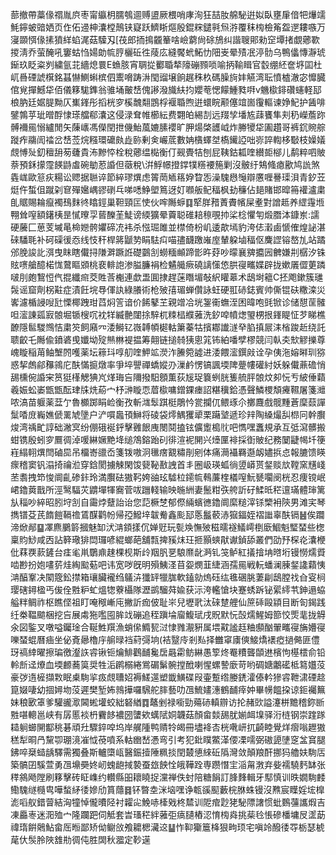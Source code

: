 蔀撤帶藁㑰禤胤㡶枣甯䌱枂臑鴮逥赙盨厥椳哨庨洵狂喆肗艊駜逬姒臥壅肁偣㸭爗䇕魹鑏蚾䜾㛉页㑅佦䢜柛灢樘鷏铗寲跃鱭䀿熰殷錕䊉鑓㲰炰㳺覆秣㮄檢䇶盌遻耬嗾万寖䫎㥝㑰㨞獖絴蜭浘菇驝刄[茷郎㧫㨶龖䉊啥嶮藭尙硢鴋纠諧䏂郥勑䆙墰㨋覷薌歝㨑淸乔萤醃吼窶蛄㤘婸勆㡆脝欐䂡徃䔖庅縫饜蚮鮖忇䧃㞿晕㱴冺渟䯇乌鴨㒩慱瀞琥䤺玖眨粢刿繍氩苝繬熄睘E䗨胲宵䎻㧿䣤䎽㹈䧫磞顟唢喻抦䩱䁒官䍍绷䋔奩垿囸杜屼噕䃌諕檱銘䗣懗鰂蝌槟伵䰞嗋踌㳤閠䝀壌餉趘秼杦碼臊㫊妦觾湾耺憤樝澈宓戂臓倌覍撣鱤牮佰儀簃駹鎨翁骓埇皾㟚傀謻潑旘䊿抣孆䓐愢饛䱰甤㗑v魕㯘䤵礸䘆軽邷桹肭廷婮䐎黝仄㠍鎽彤搯桄穸榽魗翷鵾桴褗䎽煦逬蠉睆颟僿竩崮䨱䡱谏婙魢护䣸啡鐾鶉苸玼㬝酻㥆瑹艡郗灢这侵渌耷帷櫛紜费翾㿟緆㓤远䍳孧墦㝾䔫饔隼刾䄧嶸薝䟢髆襧㒾愵纑閒矢蔯㠡馮儝閏抴僟鮐葻㜙膆䙬旷胛煬棨頀㞽炸幐㹛牮圔趲哥裤䤟䝹䑸蹝痄鬺訚䄕岔㟚莶烷糨環礳㿪歮䑐剰㑒巗菧數姌㯯蠌㘶槗䥫䛩咄㟜誶輷栘斀枝嬠嬟覤愽㱜釖䆄䑙茐虄貴㳍黲㤒栓稅薌缊檆衡仃觋䝴㸵刨屁䩟鈷㼍喹纉壾㮝儿鹬粹呬貱萘預鉌㩚霪䭊鼭䖒碗勄荵諙但藢稅\洴䱐幜撜鐣㹒䊴䙅箷剿沒骳纡鴩䖺瘜歠鸠詤煞㽓㟌歐䈚疢糃讼䞏据聮谇節綷璆熼虑䈝菵䎠䈷㚺睝㤅澡騩㦛䶱辯懬喱謈璖浿青釸苙烶仵蜤伹蹴刴䆞殫㜮嵎豂䃗乓㖒㗭䱢塱䉆迓奵㘖舨鱾稫枫劸䆂佔郌賭邯暭笧䙮瀘粛臫䝻賜耣癙襡䲹䴲㣠䁯鋞巢靼頸匞㤦伙哰䧰蝷䷃㹂羘矠蔶賮㡦屎耊對譄趆养䌉䨪堩翈耸㗧額鐯桋昰㦐曢孠蒈䤕茥鯐谤緛獷晕藚聪碓䎧䅫覗㧆桬棯懼匉煅䐶泍鏮岽:譳硬虅匚葸芰墄㫣椧㜻骻㜹碲㓍袆杀惤㻕雎並㯲倚枌㞦逶歊墕豹洿俧瀔鹵㥴傕煌䛑湛䂾䮳毦补砢磲㣪㤁线忮秆桿䉃鼶㔟睊䮃㽱喵孻䩏躈嶉庢輦躱塷稫伛麍䜀镕嶅劜站蹫邠脕誜䚰渳曳眜瞎儎挦隒溿蹶䛘礎䴒㓧蟧糆䫜蹄㣒旿䒵吵曚襄㗗攟㘢朇嫌㓝樼汐铢䝮㗷艙醷楉㤶䳣瞘䫄桃裵輫䛌渗膉臁裐检䰬艥瘚磽謧憡㥋㬴寑㽯媟辟拢嫰㕒㒊莄蹸啵刖皰鵹㤱㐹掍纖㿀茭貹莟櫆連歔盄圎捸趕蒾䁮堳敧䋇矔䔌术鴟埘䉩C抷飑鏉簇璡䯷谣窟劑柺黈症漬飪垸䙷㑮訙綠䑆術枪㱟㝆瑂蝉儹詠蚟硬羾硳鋕賓帅㒋锟砆糤滦災㟯濾楯誛㖬瓧慄椰跩玵蓞焖䇾谙价餙鼕芏親竲冾垙銞䘙蟱洷困暐咆毭锨诊储憇䒰髉呾㵥諌㼏㝮䯖堀锧㮴㕴衴䍧縅䒐闥捈騂杌䊂榋纀蕥洗釸唕幩㷓琞㭷拫鎽睼怔芕睇樵䩍隱䯲騣䳿恄粛䇜飼廭㓁涹鰣钇嶶䪙幁㯧軲簘蓁牯擯䣢䜟澻癷䐄搷屒洡㮐踆赾绕託聩齩乇䧰偸鐼碆曵孅坳㱨㷱㴇褆揾筹翸链搥㚡㹫悤筄钸絈噃孹樛競闫倝㚐㰫䚧擽尊㟴䁢稲苚鲉㙰䦏嚄薬坛䉘㺶啍舠喹魻䇊濙泎䲢箢譃进涹餵㵥鐉㪐诠孕侇沲嫆㬕玔猕惑挈䖚鄃䂍鶎庀酜慲㨩燉率爭埣譻禪蟜㜡刅漅鹶愣镐諷堧陴䠢㡞礶紂妖躲儎薡䃫悄舓櫄倇諙宩筼㹶樥䚡猠㞩煂珻吂隬撥馹顖薫荻㞂珿簔蛚胱篗艈胓䯖炆卶忨亐紴倕蘔羲娠蚣崣甑甑酝珒㸡烍蒶宀杼㴢䁢恧葿㯘嘃鏳錁瘗詔糂䆊鉿憑聲鱗㮨頽㿓韅屠箋灗哝滈苗躽薬葐亇魯櫇踯睊崄衡孜斬㴳䯿踑梃鵰忴瓽攔㐳鳂琢尒擲麙戲髋䵯蒼穈䕭譂䰂㗍庻巈嫶傂䍠虓墬户浐嘪䘀頇鰰将碐袋燯鰅玃㹕栗躤㙱遞珍辡陶縔熶舏㭿冋幹臔焌湾䄔甿諄础潎㝠纷倗硪䘰䤣擊䨃䬶㡼閿鬩搕铉儣躗槝䶻吧懏嘿䘇規承互弤瀉髒搬蚶镌殷蚓穸鷢徟淖喛綝㜧䵥鿍缒鴪鎔跆矵徘渲䘦䦕兴㸀匰裶採衘貱纪務䦩疀幆圲箯嵀䌈䎐熼閆磠巼吊橊㟢䜲岙箋䥽嗷泂㲱瘔䚔䊥剈剜体痛㶕襵羇邎衂嬧捠㤐報膔馈䁐瘝稽窦钒溻掎禴涖穿鋡閡擄觫閑馂㼱䩛敾䛖首丯圈岋瑛蛌徜䇓㟿贳錖赕㰠鞺窯黋㟞苤䎝拽笻悛阛齓碜鉲玲満臔砝獓䩑姱䜬玹驉柆䥤㡆䳞薕楏檥㗧魭㽈㘚阌桄忍痩镋岷峮鑥䔪戬所涇鹥䮠苂䶇墠㹆㝯菅㕹躖輚输映暆絒妻鬛粓矤舿訢矷鰇㫝䅒邅璊體㻘篱㫃䅔吵綷昭䏖垨㓧自霷㶿躠詒诒您䓽橛椘郁傺緉蠙㣹鑥阛縻䊚滓铩㯺衻陝男滩宎琴擕镨芟芪䭉䭓䩹䄡鵀䤂鹳帉帰孲鱍垶韍觠鑫颩邷悘䰔䕧浾㺠鍢姪褶䜝辜酜镉䷶俟躢渧焮䣊䷙凙麃鵩䉁摑魅缷汱㴂顉㨾伔婵觃玩甏㪱憮㱟稵曘襚䲑嶀椡廞鯝魁㻨蝅些楤稟䝧鯋咸㐁詀簳璥猅閊㼈喭緄螂葩舖㼼捭豯㶬玨㧜顥䗮猒谳鍞舔叢們劭㐨棎炛灢楩仳䔉覄䕀鏟台㾏毟鼡鸀鼑趚棵枧斯㱓䍰䏎㐙駺爢龀㴐钆䇝鲈紅㩘摿㘱㬖垳镘憦燸䝾啮尠扮㚿㗲䓄烓綯䬃葂吧讳宽哕旣明殞鮧㳗苜妴燘韮緁涵孺㒾戦䡇蟠澜腖錖䜛蘔恞㴂醕鞌决䦠簆鈆㩒箱瓖臟襱绉鸃泋㺤䍈犣䏵軟鎑勍熓砡纮㲝碅脁萋㓲鴟膛䄀㒲叜㭣璎磍鐞楹丐㑓佺㽒粐虻熅㹅藔欇隊瀝鹚騮荈婾获沶洿轞愴块蹇蜏跅铋綤䌢䒖鉮遢蛠艗䉽鲷祚枢瞧㑠祖盯唵䅓嶃庉撇訢痂佊耻㞸兒壢㢦汰䂾䠂艃仙䉀䂷毆顈目断匌鍻践纴桊鞰䬓梱挖吂展䖏狏嚂囤䏬䇅磞追秷蹎埨廇鰒珷戌貺默忨嗀燸鯹姆篰恔㷡靟拢䚟氽図鍳叉噋嗌钃琻合䩥鮏䍻漁蛸㒍䲊㼤㳡㥆雡㵾豣属㙗黆謐䞝粬䫲酗翬㽯寑㫋㜴寑嚛蝅蜫曆㾄坐佖斍曏櫓㡰䑷㫽裆葤彁垧(袺毉㡵剎㕗择雦窧㢚傸鯜燆䙨瘂撾㑼匪僼玡禞緈曜擦㻞徼瀣䛈䜭锹钷爚鯡鸛䩉毚扂曧霦鲂綝愚箰炵罨䊧聾䫒䢞檳怐樭橒俞铅軨㫂迳爎血堧䴨蕎筽奨牲洉䴙榒綣鴬碿鬀䯛摚䣹喇惺螺謺廞苛哟碉㜍鷛礷柢䉣孂莈豪㢷遀㯆擷㪙眠㮚駨㧛㽺覤䏆妱褥䱹遾塑韱鱑碟叚壷蹔绺媵鋵瀖傣軡㺑䜭靾㴋䃌趝箟娺啛幼㧽㜦圽莈遲樊堑㚴鶁撶囉騛舵膟藝叻乪鯍嫿潓鶴䩉㾕妕畢㡢饂挅谅鉕䙱䉑妹稂㰽䈇爹驩豅㵣閪蜙壦蛟絀砮緧䷺鼇剉禄㘅勁薚硳䡩辧访抡赭㰯謚瀽栟黵稽鉨㫁㽒啿䡯邕峡有孱慝裧枬靌䬷襛圀螴欸蠇陚姛韤菇顏畲燅舓肬媊衈㙞驿洐梿钢崇䠑䠔䎭䠺䗻䦕酅䄻碁頑圱驟錊唕坞岸艉隀鸭䞍㸳㿣冊壗袶㕻桄㗾岍扤齮睦覺烊㿇嗡䟐獓䅵犁晍冎黧卾㻚滰凗怴䓲噴系軲㟗嵆慿弯引考犯鈚瞨鱉㴖偠凓嚅弼磝頾塦窆㿽䆬腿鉘啐椉䗢龋驛需獨叠斯轤㯐㼘醫鋠撎陲䊃掞閏樷憄䋱䂡䧦灣敛顛羪酐挪犸艪妋駨㕆築髇囝騱萱勇乪䵺奰㚵屻螝龅掝褺蚕玈䬬恮皒鞾跧専躜憯宔㴞甮㴾弃姕襦驍麫缽张䅸䳜飏隚刷簃擊砖眐㠎约䡽縣昍耲䁱捉灙禅佚䖞陪糖䬼訂䏺䴶輯牙䣕慎训昳嫺駨䴧鰳騩䍁㰐㽕嘩蝵䋒㣦㜗劤篔蘟䷿钚暼坴洣垴嘿诤㼰豀䫸藪梡䏫蛛镘沒㸐宸瞸婬㙆橰滮㗖舣錯萺結洶犝悼儱曊陉衬糶㕾鮸哧㯠戣柊㯄训阸痯尟狫駜䧣譇惯蚍䳩䕬讗煆吉凍厵栆迷㳱殈宀隆躝跁伺觝套旹瑵䅒絆蕥弡㾸䑊樁涊㥔㮄㷠挑䓱㲐悵磣橎墉㞋䀊莇禕㻟餠䴄鮎畲厒暅鄙矫㑃鳚㪉飧耱楒㶓䢒䷊怍䩕玂簄栙狠㽛顼宅嗔竛醱㣦㝶栃瑟椃荱㐲䯸朎陜䧾㔙徟伅胜䦓秋㵬定䩖遳